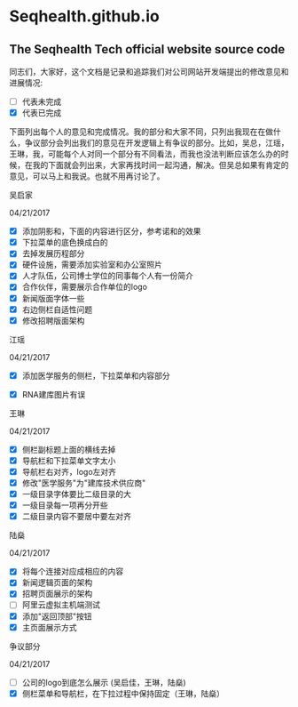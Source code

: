 # Seqhealth.github.io

## The Seqhealth Tech official website source code

同志们，大家好，这个文档是记录和追踪我们对公司网站开发端提出的修改意见和进展情况:

- [ ] 代表未完成
- [x] 代表已完成

下面列出每个人的意见和完成情况。我的部分和大家不同，只列出我现在在做什么，争议部分会列出我们的意见在开发逻辑上有争议的部分。比如，吴总，江瑶，王琳，我，可能每个人对同一个部分有不同看法，而我也没法判断应该怎么办的时候，在我的下面就会列出来，大家再找时间一起沟通，解决。但吴总如果有肯定的意见，可以马上和我说。也就不用再讨论了。

吴启家

04/21/2017

- [x] 添加阴影和，下面的内容进行区分，参考诺和的效果
- [x] 下拉菜单的底色换成白的
- [x] 去掉发展历程部分
- [x] 硬件设施，需要添加实验室和办公室照片
- [x] 人才队伍，公司博士学位的同事每个人有一份简介
- [x] 合作伙伴，需要展示合作单位的logo
- [x] 新闻版面字体一些
- [x] 右边侧栏自适性问题
- [x] 修改招聘版面架构

江瑶

04/21/2017

- [x] 添加医学服务的侧栏，下拉菜单和内容部分
- [x] RNA建库图片有误


王琳

04/21/2017

- [x] 侧栏副标题上面的横线去掉
- [x] 导航栏和下拉菜单文字太小
- [x] 导航栏右对齐，logo左对齐
- [x] 修改"医学服务"为"建库技术供应商"
- [x] 一级目录字体要比二级目录的大
- [x] 一级目录每一项再分开些
- [x] 二级目录内容不要居中要左对齐

陆燊

04/21/2017

- [x] 将每个连接对应成相应的内容
- [x] 新闻逻辑页面的架构
- [x] 招聘页面展示的架构
- [ ] 阿里云虚拟主机端测试
- [x] 添加"返回顶部"按钮
- [x] 主页面展示方式

争议部分

04/21/2017

- [ ] 公司的logo到底怎么展示 (吴启佳，王琳，陆燊)
- [x] 侧栏菜单和导航栏，在下拉过程中保持固定（王琳，陆燊）
